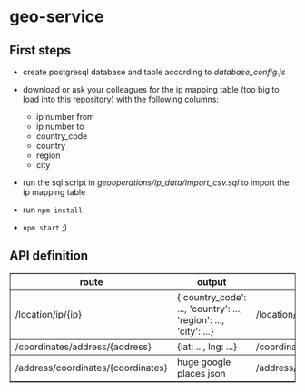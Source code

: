 # geo-service

## First steps

* create postgresql database and table according to *database_config.js*
* download or ask your colleagues for the ip mapping table (too big to load into this repository) with the following columns:
  * ip number from
  * ip number to
  * country_code
  * country
  * region
  * city
* run the sql script in *geooperations/ip_data/import_csv.sql* to import the ip mapping table
* run `npm install`

* `npm start` ;)

## API definition

<table border='1'><tr><th>route</th><th>output</th><th>example</th></tr><tr><td>/location/ip/{ip}</td><td>{'country_code': ..., 'country': ..., 'region': ..., 'city': ...}</td><td>/location/ip/85.179.115.166</td></tr><tr><td>/coordinates/address/{address}</td><td>{lat: ..., lng: ...}</td><td>/coordinates/address/Berlin, Berlin</td></tr><tr><td>/address/coordinates/{coordinates}</td><td>huge google places json</td><td>/address/coordinates/52.01,35.09</td></tr></table>
